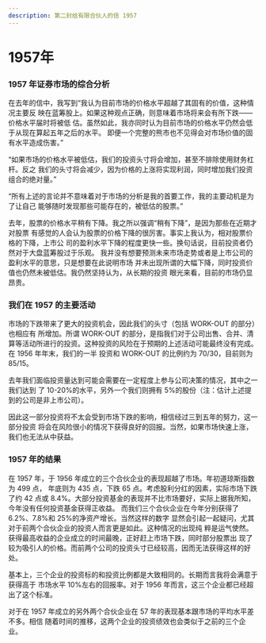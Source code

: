 ```yaml
---
description: 第二封给有限合伙人的信 1957
---
```


# 1957年

### 1957 年证券市场的综合分析

在去年的信中，我写到“我认为目前市场的价格水平超越了其固有的价值，这种情况主要反 映在蓝筹股上。如果这种观点正确，则意味着市场将来会有所下跌——价格水平届时将被低 估。虽然如此，我亦同时认为目前市场的价格水平仍然会低于从现在算起五年之后的水平。 即便一个完整的熊市也不见得会对市场价值的固有水平造成伤害。”

“如果市场的价格水平被低估，我们的投资头寸将会增加，甚至不排除使用财务杠杆。反之 我们的头寸将会减少，因为价格的上涨将实现利润，同时增加我们投资组合的绝对量。”

“所有上述的言论并不意味着对于市场的分析是我的首要工作，我的主要动机是为了让自己 能够随时发现那些可能存在的，被低估的股票。”

去年，股票的价格水平稍有下降。我之所以强调“稍有下降”，是因为那些在近期才对股票 有感觉的人会认为股票的价格下降的很厉害。事实上我认为，相对股票价格的下降，上市公 司的盈利水平下降的程度更快一些。换句话说，目前投资者仍然对于大盘蓝筹股过于乐观。 我并没有想要预测未来市场走势或者是上市公司的盈利水平的意思，只是想要在此说明市场 并未出现所谓的大幅下降，同时投资价值也仍然未被低估。我仍然坚持认为，从长期的投资 眼光来看，目前的市场仍显昂贵。

### 我们在 1957 的主要活动

市场的下跌带来了更大的投资机会，因此我们的头寸（包括 WORK-OUT 的部分）也相应有 所增加。所谓 WORK-OUT 的部分，是指我们对于公司出售、合并、清算等活动所进行的投资。这种投资的风险在于预期的上述活动可能最终没有完成。在 1956 年年末，我们的一半 投资和 WORK-OUT 的比例约为 70/30，目前则为 85/15。

去年我们面临投资量达到可能会需要在一定程度上参与公司决策的情况，其中之一我们达到 了 10-20%的水平，另外一个我们则拥有 5%的股份（注：估计上述提到的公司是非上市公司）。

因此这一部分投资将不太会受到市场下跌的影响，相信经过三到五年的努力，这一部分投资 将会在风险很小的情况下获得良好的回报。当然，如果市场快速上涨，我们也无法从中获益。

### 1957 年的结果

在 1957 年，于 1956 年成立的三个合伙企业的表现超越了市场。年初道琼斯指数为 499 点， 年底则为 435 点，下跌 65 点。考虑股利分红的因素，实际市场下跌了约 42 点或 8.4%。大部分投资基金的表现并不比市场要好，实际上据我所知，今年没有任何投资基金获得正收益。 而我们三个合伙企业在今年分别获得了 6.2%、7.8%和 25%的净资产增长。当然这样的数字 显然会引起一起疑问，尤其对于前两个合伙企业的投资人而言更是如此。这种情况的出现纯 粹是运气使然。获得最高收益的企业成立的时间最晚，正好赶上市场下跌，同时部分股票出 现了较为吸引人的价格。而前两个公司的投资头寸已经较高，因而无法获得这样的好处。

基本上，三个企业的投资标的和投资比例都是大致相同的。长期而言我将会满意于获得高于 市场水平 10%左右的回报率。对于 1956 年而言，这三个企业都已经超出了这个标准。

对于在 1957 年成立的另外两个合伙企业在 57 年的表现基本跟市场的平均水平差不多。相信 随着时间的推移，这两个企业的投资绩效也会类似于之前的三个企业。
